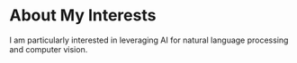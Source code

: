 # About My Interests
I am particularly interested in leveraging AI for natural language processing and computer vision.

